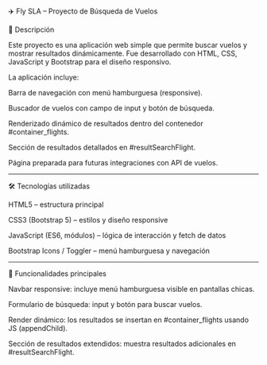 ✈️ Fly SLA – Proyecto de Búsqueda de Vuelos

📌 Descripción

Este proyecto es una aplicación web simple que permite buscar vuelos y mostrar resultados dinámicamente.
Fue desarrollado con HTML, CSS, JavaScript y Bootstrap para el diseño responsivo.

La aplicación incluye:

Barra de navegación con menú hamburguesa (responsive).

Buscador de vuelos con campo de input y botón de búsqueda.

Renderizado dinámico de resultados dentro del contenedor #container_flights.

Sección de resultados detallados en #resultSearchFlight.

Página preparada para futuras integraciones con API de vuelos.

---

🛠️ Tecnologías utilizadas

HTML5 – estructura principal

CSS3 (Bootstrap 5) – estilos y diseño responsive

JavaScript (ES6, módulos) – lógica de interacción y fetch de datos

Bootstrap Icons / Toggler – menú hamburguesa y navegación

---

🔎 Funcionalidades principales

Navbar responsive: incluye menú hamburguesa visible en pantallas chicas.

Formulario de búsqueda: input y botón para buscar vuelos.

Render dinámico: los resultados se insertan en #container_flights usando JS (appendChild).

Sección de resultados extendidos: muestra resultados adicionales en #resultSearchFlight.
